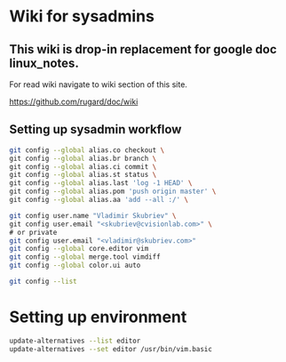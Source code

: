# Wiki for sysadmins

## This wiki is drop-in replacement for google doc linux_notes.

For read wiki navigate to wiki section of this site.

https://github.com/rugard/doc/wiki

## Setting up sysadmin workflow

```bash
git config --global alias.co checkout \
git config --global alias.br branch \
git config --global alias.ci commit \
git config --global alias.st status \
git config --global alias.last 'log -1 HEAD' \
git config --global alias.pom 'push origin master' \
git config --global alias.aa 'add --all :/' \

git config user.name "Vladimir Skubriev" \
git config user.email "<skubriev@cvisionlab.com>" \
# or private
git config user.email "<vladimir@skubriev.com>"
git config --global core.editor vim
git config --global merge.tool vimdiff
git config --global color.ui auto

git config --list
```
# Setting up environment

```bash
update-alternatives --list editor
update-alternatives --set editor /usr/bin/vim.basic
```

